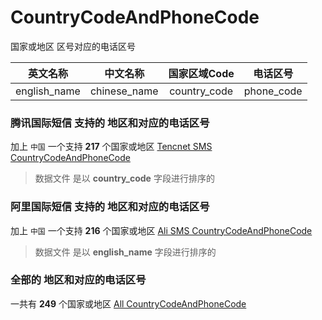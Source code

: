 # CountryCodeAndPhoneCode
国家或地区 区号对应的电话区号

|英文名称|中文名称|国家区域Code|电话区号|
|:---:|:----:|:------:|:------:|
|english_name|chinese_name|country_code|phone_code|

### 腾讯国际短信 支持的 地区和对应的电话区号

加上 `中国` 一个支持  **217** 个国家或地区 [Tencnet SMS CountryCodeAndPhoneCode](./tencentSms)

> 数据文件 是以 **country_code** 字段进行排序的

### 阿里国际短信 支持的 地区和对应的电话区号

加上 `中国` 一个支持  **216** 个国家或地区 [Ali SMS CountryCodeAndPhoneCode](./aliSms)

> 数据文件 是以 **english_name** 字段进行排序的

### 全部的 地区和对应的电话区号

一共有 **249** 个国家或地区 [All CountryCodeAndPhoneCode](./all)
